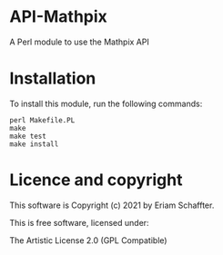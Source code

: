 # API-Mathpix

A Perl module to use the Mathpix API

# Installation

To install this module, run the following commands:

	perl Makefile.PL
	make
	make test
	make install

# Licence and copyright

This software is Copyright (c) 2021 by Eriam Schaffter.

This is free software, licensed under:

  The Artistic License 2.0 (GPL Compatible)
